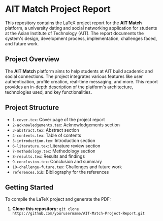 # AIT Match Project Report

This repository contains the LaTeX project report for the **AIT Match** platform, a university dating and social networking application for students at the Asian Institute of Technology (AIT). The report documents the system's design, development process, implementation, challenges faced, and future work.

## Project Overview

The **AIT Match** platform aims to help students at AIT build academic and social connections. The project integrates various features like user authentication, profile creation, real-time messaging, and more. This report provides an in-depth description of the platform's architecture, technologies used, and key functionalities.

## Project Structure

- `1-cover.tex`: Cover page of the project report
- `2-acknowledgements.tex`: Acknowledgements section
- `3-abstract.tex`: Abstract section
- `4-contents.tex`: Table of contents
- `5-introduction.tex`: Introduction section
- `6-literature.tex`: Literature review section
- `7-methodology.tex`: Methodology section
- `8-results.tex`: Results and findings
- `9-conclusion.tex`: Conclusion and summary
- `10-challenge-future.tex`: Challenges and future work
- `references.bib`: Bibliography for the references

## Getting Started

To compile the LaTeX project and generate the PDF:

1. **Clone this repository:**
   ``` git clone https://github.com/yourusername/AIT-Match-Project-Report.git ```